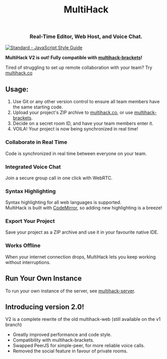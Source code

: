 <h1 align="center">
  <br>
  MultiHack
  <br>
  <br>
</h1>
<h3 align="center">Real-Time Editor, Web Host, and Voice Chat.</h3>  

[![Standard - JavaScript Style Guide](https://img.shields.io/badge/code%20style-standard-brightgreen.svg)](http://standardjs.com/)  

<b>MultiHack V2 is out! Fully compatible with <a href="https://github.com/RationalCoding/multihack-brackets">multihack-brackets</a>!</b>

Tired of struggling to set up remote collaboration with your team? Try <a href="https://rationalcoding.github.io/multihack-web/">multihack.co</a>

## Usage:
1. Use Git or any other version control to ensure all team members have the same starting code.  
2. Upload your project's ZIP archive to <a href="https://rationalcoding.github.io/multihack-web/">multihack.co</a>, or use <a href="https://github.com/RationalCoding/multihack-brackets">multihack-brackets</a>.
3. Decide on a secret room ID, and have your team members enter it.
4. VOILA! Your project is now being synchronized in real time!

### Collaborate in Real Time  
Code is synchronized in real time between everyone on your team.  

### Integrated Voice Chat
Join a secure group call in one click with WebRTC.

### Syntax Highlighting
Syntax highlighting for all web languages is supported.  
MultiHack is built with <a href="https://github.com/codemirror/CodeMirror">CodeMirror</a>, so adding new highlighting is a breeze!  

### Export Your Project
Save your project as a ZIP archive and use it in your favourite native IDE.  

### Works Offline
When your internet connection drops, MultiHack lets you keep working without interruptions.  

## Run Your Own Instance
To run your own instance of the server, see [multihack-server](https://github.com/RationalCoding/multihack-server).  

## Introducing version 2.0!
V2 is a complete rewrite of the old multihack-web (still available on the v1 branch)  
- Greatly improved performance and code style.  
- Compatibility with multihack-brackets.  
- Swapped PeerJS for simple-peer, for more reliable voice calls.  
- Removed the social feature in favour of private rooms.  

